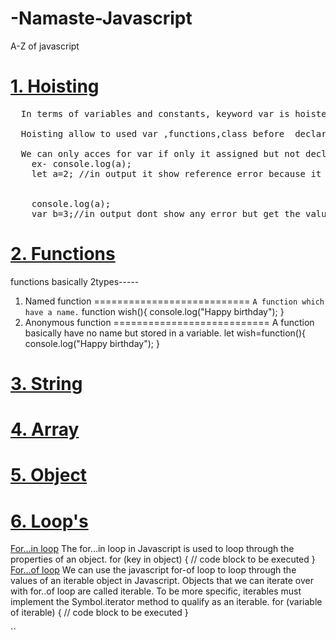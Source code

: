 # -Namaste-Javascript

A-Z of javascript

# <a href="Hoisting.js">1. Hoisting</a>

<pre>
  In terms of variables and constants, keyword var is hoisted and let and const does not allow hoisting.<br>
  Hoisting allow to used var ,functions,class before  declarations`<br>
  We can only acces for var if only it assigned but not declaired
    ex- console.log(a);
    let a=2; //in output it show reference error because it dont support hoisting in same use case for Const
     <br>
    console.log(a);
    var b=3;//in output dont show any error but get the value is undefined
</pre>

# <a href="functions.js">2. Functions</a>
 functions basically 2types-----
 1. Named function
 ===========================
 `A function which have a name.`
 function wish(){
  console.log("Happy birthday");
 }
 2. Anonymous function
 ===========================
 A function basically have no name but stored in a variable.
 let wish=function(){
  console.log("Happy birthday");
 }
# <a href="String.js">3. String </a>
# <a href="Array.js">4. Array</a>
# <a href="Object.js">5. Object</a>
# <a href="functions.js">6. Loop's</a>
<u>For...in loop</u>
The for...in loop in Javascript is used to loop through the properties of an object. 
for (key in object) {
  // code block to be executed
}
<u>For...of loop</u>
We can use the javascript for-of loop to loop through the values of an iterable object in Javascript. Objects that we can iterate over with for..of loop are called iterable. To be more specific, iterables must implement the Symbol.iterator method to qualify as an iterable.
for (variable of iterable) {
  // code block to be executed
}

``
